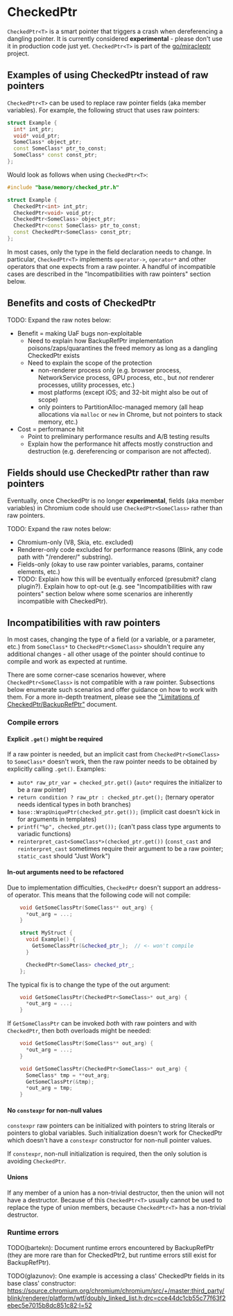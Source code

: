 # CheckedPtr

`CheckedPtr<T>` is a smart pointer that triggers a crash when dereferencing a
dangling pointer.  It is currently considered **experimental** - please don't
use it in production code just yet.
`CheckedPtr<T>` is part of the
[go/miracleptr](https://docs.google.com/document/d/1pnnOAIz_DMWDI4oIOFoMAqLnf_MZ2GsrJNb_dbQ3ZBg/edit?usp=sharing)
project.


## Examples of using CheckedPtr instead of raw pointers

`CheckedPtr<T>` can be used to replace raw pointer fields (aka member
variables).  For example, the following struct that uses raw pointers:

```cpp
struct Example {
  int* int_ptr;
  void* void_ptr;
  SomeClass* object_ptr;
  const SomeClass* ptr_to_const;
  SomeClass* const const_ptr;
};
```

Would look as follows when using `CheckedPtr<T>`:

```cpp
#include "base/memory/checked_ptr.h"

struct Example {
  CheckedPtr<int> int_ptr;
  CheckedPtr<void> void_ptr;
  CheckedPtr<SomeClass> object_ptr;
  CheckedPtr<const SomeClass> ptr_to_const;
  const CheckedPtr<SomeClass> const_ptr;
};
```

In most cases, only the type in the field declaration needs to change.
In particular, `CheckedPtr<T>` implements
`operator->`, `operator*` and other operators
that one expects from a raw pointer.
A handful of incompatible cases are described in the
"Incompatibilities with raw pointers" section below.


## Benefits and costs of CheckedPtr

TODO: Expand the raw notes below:
- Benefit = making UaF bugs non-exploitable
  - Need to explain how BackupRefPtr implementation
    poisons/zaps/quarantines the freed memory
    as long as a dangling CheckedPtr exists
  - Need to explain the scope of the protection
    - non-renderer process only (e.g. browser process, NetworkService process,
      GPU process, etc., but *not* renderer processes, utility processes, etc.)
    - most platforms (except iOS;  and 32-bit might also be out of scope)
    - only pointers to PartitionAlloc-managed memory (all heap
      allocations via `malloc` or `new` in Chrome, but not
      pointers to stack memory, etc.)
- Cost = performance hit
  - Point to preliminary performance results and A/B testing results
  - Explain how the performance hit affects mostly construction
    and destruction (e.g. dereferencing or comparison are not affected).


## Fields should use CheckedPtr rather than raw pointers

Eventually, once CheckedPtr is no longer **experimental**,
fields (aka member variables) in Chromium code
should use `CheckedPtr<SomeClass>` rather than raw pointers.

TODO: Expand the raw notes below:
- Chromium-only (V8, Skia, etc. excluded)
- Renderer-only code excluded for performance reasons (Blink,
  any code path with "/renderer/" substring).
- Fields-only
  (okay to use raw pointer variables, params, container elements, etc.)
- TODO: Explain how this will be eventually enforced (presubmit? clang plugin?).
  Explain how to opt-out (e.g. see "Incompatibilities with raw pointers"
  section below where some scenarios are inherently incompatible
  with CheckedPtr).


## Incompatibilities with raw pointers

In most cases, changing the type of a field
(or a variable, or a parameter, etc.)
from `SomeClass*` to `CheckedPtr<SomeClass>`
shouldn't require any additional changes - all
other usage of the pointer should continue to
compile and work as expected at runtime.

There are some corner-case scenarios however,
where `CheckedPtr<SomeClass>` is not compatible with a raw pointer.
Subsections below enumerate such scenarios
and offer guidance on how to work with them.
For a more in-depth treatment, please see the
["Limitations of CheckedPtr/BackupRefPtr"](https://docs.google.com/document/d/1HbtenxB_LyxNOFj52Ph9A6Wzb17PhXX2NGlsCZDCfL4/edit?usp=sharing)
document.

### Compile errors

#### Explicit `.get()` might be required

If a raw pointer is needed, but an implicit cast from
`CheckedPtr<SomeClass>` to `SomeClass*` doesn't work,
then the raw pointer needs to be obtained by explicitly
calling `.get()`.  Examples:

- `auto* raw_ptr_var = checked_ptr.get()`
  (`auto*` requires the initializer to be a raw pointer)
- `return condition ? raw_ptr : checked_ptr.get();`
  (ternary operator needs identical types in both branches)
- `base::WrapUniquePtr(checked_ptr.get());`
  (implicit cast doesn't kick in for arguments in templates)
- `printf("%p", checked_ptr.get());`
  (can't pass class type arguments to variadic functions)
- `reinterpret_cast<SomeClass*>(checked_ptr.get())`
  (`const_cast` and `reinterpret_cast` sometimes require their
  argument to be a raw pointer;  `static_cast` should "Just Work")

#### In-out arguments need to be refactored

Due to implementation difficulties,
`CheckedPtr` doesn't support an address-of operator.
This means that the following code will not compile:

```cpp
    void GetSomeClassPtr(SomeClass** out_arg) {
      *out_arg = ...;
    }

    struct MyStruct {
      void Example() {
        GetSomeClassPtr(&checked_ptr_);  // <- won't compile
      }

      CheckedPtr<SomeClass> checked_ptr_;
    };
```

The typical fix is to change the type of the out argument:

```cpp
    void GetSomeClassPtr(CheckedPtr<SomeClass>* out_arg) {
      *out_arg = ...;
    }
```

If `GetSomeClassPtr` can be invoked _both_ with raw pointers
and with `CheckedPtr`, then both overloads might be needed:

```cpp
    void GetSomeClassPtr(SomeClass** out_arg) {
      *out_arg = ...;
    }

    void GetSomeClassPtr(CheckedPtr<SomeClass>* out_arg) {
      SomeClass* tmp = **out_arg;
      GetSomeClassPtr(&tmp);
      *out_arg = tmp;
    }
```

#### No `constexpr` for non-null values

`constexpr` raw pointers can be initialized with pointers to string literals
or pointers to global variables.  Such initialization doesn't work for
CheckedPtr which doesn't have a `constexpr` constructor for non-null pointer
values.

If `constexpr`, non-null initialization is required, then the only solution is
avoiding `CheckedPtr`.

#### Unions

If any member of a union has a non-trivial destructor, then the union
will not have a destructor.  Because of this `CheckedPtr<T>` usually cannot be
used to replace the type of union members, because `CheckedPtr<T>` has
a non-trivial destructor.


### Runtime errors

TODO(bartekn): Document runtime errors encountered by BackupRefPtr
(they are more rare than for CheckedPtr2,
but runtime errors still exist for BackupRefPtr).

TODO(glazunov): One example is
accessing a class' CheckedPtr fields in its base class' constructor:
https://source.chromium.org/chromium/chromium/src/+/master:third_party/blink/renderer/platform/wtf/doubly_linked_list.h;drc=cce44dc1cb55c77f63f2ebec5e7015b8dc851c82;l=52
